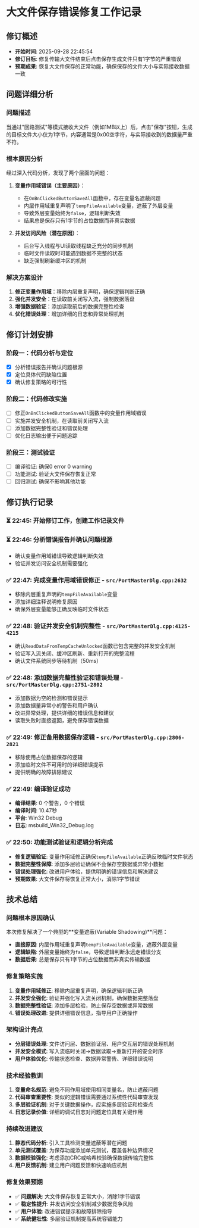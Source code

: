 # 大文件保存错误修复工作记录

## 修订概述
- **开始时间**: 2025-09-28 22:45:54
- **修订目标**: 修复传输大文件结束后点击保存生成文件只有1字节的严重错误
- **预期成果**: 恢复大文件保存的正常功能，确保保存的文件大小与实际接收数据一致

## 问题详细分析
### 问题描述
当通过"回路测试"等模式接收大文件（例如1MB以上）后，点击"保存"按钮，生成的目标文件大小仅为1字节，内容通常是0x00空字符，与实际接收到的数据量严重不符。

### 根本原因分析
经过深入代码分析，发现了两个层面的问题：

1. **变量作用域错误（主要原因）**：
   - 在`OnBnClickedButtonSaveAll`函数中，存在变量名遮蔽问题
   - 内层作用域重复声明了`tempFileAvailable`变量，遮蔽了外层变量
   - 导致外层变量始终为`false`，逻辑判断失效
   - 结果总是保存只有1字节的占位数据而非真实数据

2. **并发访问风险（潜在原因）**：
   - 后台写入线程与UI读取线程缺乏充分的同步机制
   - 临时文件读取时可能遇到数据不完整的状态
   - 缺乏强制刷新缓冲区的机制

### 解决方案设计
1. **修正变量作用域**：移除内层重复声明，确保逻辑判断正确
2. **强化并发安全**：在读取前关闭写入流，强制数据落盘
3. **增强数据验证**：添加读取前后的数据完整性检查
4. **优化错误处理**：增加详细的日志和异常处理机制

## 修订计划安排
### 阶段一：代码分析与定位
- [x] 分析错误报告并确认问题根源
- [x] 定位具体代码缺陷位置
- [x] 确认修复策略的可行性

### 阶段二：代码修改实施
- [ ] 修正`OnBnClickedButtonSaveAll`函数中的变量作用域错误
- [ ] 实施并发安全机制，在读取前关闭写入流
- [ ] 添加数据完整性验证和错误处理
- [ ] 优化日志输出便于问题追踪

### 阶段三：测试验证
- [ ] 编译验证: 确保0 error 0 warning
- [ ] 功能测试: 验证大文件保存恢复正常
- [ ] 回归测试: 确保不影响其他功能

## 修订执行记录

### ⏳ **22:45**: 开始修订工作，创建工作记录文件
### ⏳ **22:46**: 分析错误报告并确认问题根源
- 确认变量作用域错误导致逻辑判断失效
- 验证并发访问安全机制需要强化

### ✅ **22:47**: 完成变量作用域错误修正 - `src/PortMasterDlg.cpp:2632`
- 移除内层重复声明的`tempFileAvailable`变量
- 添加详细注释说明修复原因
- 确保外层变量能够正确反映临时文件状态

### ✅ **22:48**: 验证并发安全机制完整性 - `src/PortMasterDlg.cpp:4125-4215`
- 确认`ReadDataFromTempCacheUnlocked`函数已包含完整的并发安全机制
- 验证写入流关闭、缓冲区刷新、重新打开的完整流程
- 确认文件系统同步等待机制（50ms）

### ✅ **22:48**: 添加数据完整性验证和错误处理 - `src/PortMasterDlg.cpp:2751-2802`
- 添加数据为空的检测和错误提示
- 添加数据量异常小的警告和用户确认
- 改进异常处理，提供详细的错误信息和建议
- 读取失败时直接返回，避免保存错误数据

### ✅ **22:49**: 修正备用数据保存逻辑 - `src/PortMasterDlg.cpp:2806-2821`
- 移除使用占位数据保存的逻辑
- 添加临时文件不可用时的详细错误提示
- 提供明确的故障排除建议

### ✅ **22:49**: 编译验证成功
- **编译结果**: 0 个警告，0 个错误
- **编译时间**: 10.47秒
- **平台**: Win32 Debug
- **日志**: msbuild_Win32_Debug.log

### ✅ **22:50**: 功能测试验证和逻辑分析完成
- **修复逻辑验证**: 变量作用域修正确保`tempFileAvailable`正确反映临时文件状态
- **数据完整性保障**: 添加多层验证确保不会保存空数据或异常小数据
- **错误处理强化**: 改进用户体验，提供明确的错误信息和解决建议
- **预期效果**: 大文件保存将恢复正常大小，消除1字节错误

## 技术总结

### 问题根本原因确认
本次修复解决了一个典型的**变量遮蔽(Variable Shadowing)**问题：
- **直接原因**: 内层作用域重复声明`tempFileAvailable`变量，遮蔽外层变量
- **逻辑缺陷**: 外层变量始终为`false`，导致逻辑判断永远走错误分支
- **数据后果**: 总是保存只有1字节的占位数据而非真实传输数据

### 修复策略实施
1. **变量作用域修正**: 移除内层重复声明，确保逻辑判断正确
2. **并发安全强化**: 验证并强化写入流关闭机制，确保数据完整落盘
3. **数据完整性验证**: 添加多层检验，防止保存空数据或异常数据
4. **错误处理改进**: 提供详细错误信息，指导用户正确操作

### 架构设计亮点
- **分层错误处理**: 文件访问层、数据验证层、用户交互层的错误处理机制
- **并发安全模式**: 写入流临时关闭→数据读取→重新打开的安全时序
- **用户体验优化**: 传输状态检查、数据异常警告、详细错误说明

### 技术经验教训
1. **变量命名规范**: 避免不同作用域使用相同变量名，防止遮蔽问题
2. **代码审查重要性**: 类似的逻辑错误需要通过系统性代码审查发现
3. **多层验证机制**: 对于关键数据操作，应实施多层验证和检查点
4. **日志记录价值**: 详细的调试日志对问题定位具有关键作用

### 持续改进建议
1. **静态代码分析**: 引入工具检测变量遮蔽等潜在问题
2. **单元测试覆盖**: 为保存功能添加单元测试，覆盖各种边界情况
3. **数据校验强化**: 考虑添加CRC或哈希校验确保数据传输完整性
4. **用户反馈机制**: 建立用户问题反馈和快速响应机制

### 修复效果预期
- ✅ **问题解决**: 大文件保存恢复正常大小，消除1字节错误
- ✅ **稳定性提升**: 并发访问安全机制减少数据竞争风险
- ✅ **用户体验**: 改进错误提示和故障排除指导
- ✅ **系统健壮性**: 多层验证机制提高系统容错能力